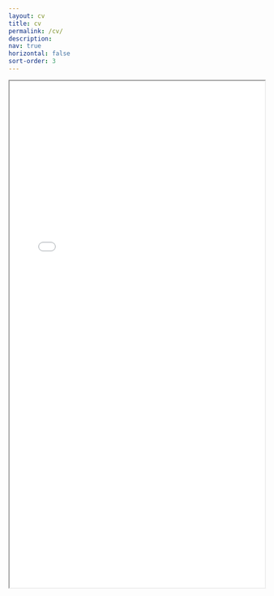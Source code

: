 ```yaml
---
layout: cv
title: cv
permalink: /cv/
description: 
nav: true
horizontal: false
sort-order: 3
---
```


<iframe class="cv-display" src="/assets/pdf/WilsonCV.pdf#pagemode=none&navpanes=0&toolbar=0" width="100%" height="1000px">
    </iframe>
